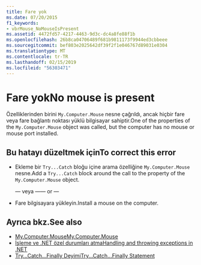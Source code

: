 ```yaml
---
title: Fare yok
ms.date: 07/20/2015
f1_keywords:
- vbrMouse_NoMouseIsPresent
ms.assetid: 4472fd57-4217-4463-9d3c-dc4a8fe88f1b
ms.openlocfilehash: 26b8ca04706489f681b9811173f9944ed3cbbeee
ms.sourcegitcommit: bef803e2025642df39f2f1e046767d89031e0304
ms.translationtype: MT
ms.contentlocale: tr-TR
ms.lasthandoff: 02/15/2019
ms.locfileid: "56303471"
---
```

# <a name="no-mouse-is-present"></a><span data-ttu-id="b2189-102">Fare yok</span><span class="sxs-lookup"><span data-stu-id="b2189-102">No mouse is present</span></span>
<span data-ttu-id="b2189-103">Özelliklerinden birini `My.Computer.Mouse` nesne çağrıldı, ancak hiçbir fare veya fare bağlantı noktası yüklü bilgisayar sahiptir.</span><span class="sxs-lookup"><span data-stu-id="b2189-103">One of the properties of the `My.Computer.Mouse` object was called, but the computer has no mouse or mouse port installed.</span></span>  
  
## <a name="to-correct-this-error"></a><span data-ttu-id="b2189-104">Bu hatayı düzeltmek için</span><span class="sxs-lookup"><span data-stu-id="b2189-104">To correct this error</span></span>  
  
-   <span data-ttu-id="b2189-105">Ekleme bir `Try...Catch` bloğu içine arama özelliğine `My.Computer.Mouse` nesne.</span><span class="sxs-lookup"><span data-stu-id="b2189-105">Add a `Try...Catch` block around the call to the property of the `My.Computer.Mouse` object.</span></span>  
  
     <span data-ttu-id="b2189-106">— veya —</span><span class="sxs-lookup"><span data-stu-id="b2189-106">— or —</span></span>  
  
-   <span data-ttu-id="b2189-107">Fare bilgisayara yükleyin.</span><span class="sxs-lookup"><span data-stu-id="b2189-107">Install a mouse on the computer.</span></span>  
  
## <a name="see-also"></a><span data-ttu-id="b2189-108">Ayrıca bkz.</span><span class="sxs-lookup"><span data-stu-id="b2189-108">See also</span></span>
- [<span data-ttu-id="b2189-109">My.Computer.Mouse</span><span class="sxs-lookup"><span data-stu-id="b2189-109">My.Computer.Mouse</span></span>](xref:Microsoft.VisualBasic.Devices.Mouse)
- [<span data-ttu-id="b2189-110">İşleme ve .NET özel durumları atma</span><span class="sxs-lookup"><span data-stu-id="b2189-110">Handling and throwing exceptions in .NET</span></span>](../../standard/exceptions/index.md)
- [<span data-ttu-id="b2189-111">Try...Catch...Finally Deyimi</span><span class="sxs-lookup"><span data-stu-id="b2189-111">Try...Catch...Finally Statement</span></span>](../../visual-basic/language-reference/statements/try-catch-finally-statement.md)
